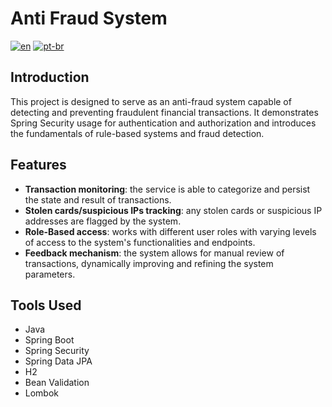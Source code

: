 # Anti Fraud System

[![en](https://img.shields.io/badge/lang-en-red.svg)](https://github.com/douglasdotv/anti-fraud-system/blob/master/README.md)
[![pt-br](https://img.shields.io/badge/lang-pt--br-green.svg)](https://github.com/douglasdotv/anti-fraud-system/blob/master/README.pt-br.md)

## Introduction

This project is designed to serve as an anti-fraud system capable of detecting and preventing fraudulent financial transactions. It demonstrates Spring Security usage for authentication and authorization and introduces the fundamentals of rule-based systems and fraud detection.

## Features

- **Transaction monitoring**: the service is able to categorize and persist the state and result of transactions.
- **Stolen cards/suspicious IPs tracking**: any stolen cards or suspicious IP addresses are flagged by the system.
- **Role-Based access**: works with different user roles with varying levels of access to the system's functionalities and endpoints.
- **Feedback mechanism**: the system allows for manual review of transactions, dynamically improving and refining the system parameters.

## Tools Used

- Java
- Spring Boot
- Spring Security
- Spring Data JPA
- H2
- Bean Validation
- Lombok
